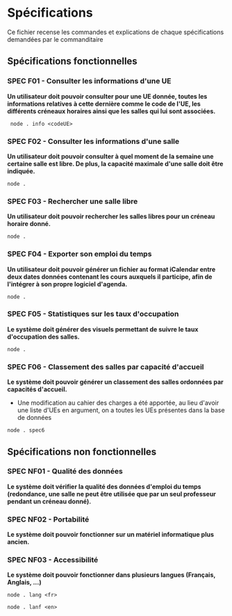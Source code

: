 # Spécifications
Ce fichier recense les commandes et explications de chaque spécifications demandées par le commanditaire
## Spécifications fonctionnelles
### SPEC F01 - Consulter les informations d'une UE
**Un utilisateur doit pouvoir consulter pour une UE donnée, toutes les
informations relatives à cette dernière comme le code de l'UE, les différents
créneaux horaires ainsi que les salles qui lui sont associées.**
```console
 node . info <codeUE>
```
### SPEC F02 - Consulter les informations d'une salle
**Un utilisateur doit pouvoir consulter à quel moment de la semaine une
certaine salle est libre. De plus, la capacité maximale d'une salle doit
être indiquée.**
```console
node . 
```
### SPEC F03 - Rechercher une salle libre
**Un utilisateur doit pouvoir rechercher les salles libres pour un
créneau horaire donné.**
```console
node .
```
### SPEC F04 - Exporter son emploi du temps
**Un utilisateur doit pouvoir générer un fichier au format iCalendar entre
deux dates données contenant les cours auxquels il participe, afin de
l'intégrer à son propre logiciel d'agenda.**
```console
node .
```
### SPEC F05 - Statistiques sur les taux d'occupation
**Le système doit générer des visuels permettant de suivre le taux
d'occupation des salles.**
```console
node .
```
### SPEC F06 - Classement des salles par capacité d'accueil
**Le système doit pouvoir générer un classement des salles ordonnées par
capacités d'accueil.**
* Une modification au cahier des charges a été apportée, au lieu d'avoir une liste d'UEs en argument, on a toutes les UEs présentes dans la base de données
```console
node . spec6
```
## Spécifications non fonctionnelles
### SPEC NF01 - Qualité des données
**Le système doit vérifier la qualité des données d'emploi du temps
(redondance, une salle ne peut être utilisée que par un seul professeur
pendant un créneau donné).**
### SPEC NF02 - Portabilité
**Le système doit pouvoir fonctionner sur un matériel informatique plus
ancien.**
### SPEC NF03 - Accessibilité
**Le système doit pouvoir fonctionner dans plusieurs langues (Français,
Anglais, ...)**
```console
node . lang <fr>
```
```console
node . lanf <en>
```
